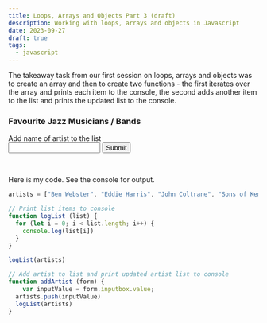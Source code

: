 ```yaml
---
title: Loops, Arrays and Objects Part 3 (draft)
description: Working with loops, arrays and objects in Javascript
date: 2023-09-27
draft: true
tags:
  - javascript
---
```


The takeaway task from our first session on loops, arrays and objects was to create an array and then to create two functions - the first iterates over the array and prints each item to the console, the second adds another item to the list and prints the updated list to the console.

<h3>Favourite Jazz Musicians / Bands</h3>

<form name="artistForm" action="" method="GET">
  Add name of artist to the list
  <br>
  <input type="text" name="inputbox" value="">
  <input type="button" name="button" value="Submit" onClick="addArtist(this.form)">
</form><br>

Here is my code. See the console for output.

```js
artists = ["Ben Webster", "Eddie Harris", "John Coltrane", "Sons of Kemet", "Ezra Collective", "Gogo Penguin"]

// Print list items to console
function logList (list) {
  for (let i = 0; i < list.length; i++) {
    console.log(list[i])
  }
}

logList(artists)

// Add artist to list and print updated artist list to console
function addArtist (form) {
    var inputValue = form.inputbox.value;
  artists.push(inputValue)
  logList(artists)
}
```

<script>
artists = ["Ben Webster", "Eddie Harris", "John Coltrane", "Sons of Kemet", "Ezra Collective", "Gogo Penguin"]

// Print list items to console
function logList (list) {
  for (let i = 0; i < list.length; i++) {
    console.log(list[i])
  }
}

logList(artists)

// Add artist to list and print updated artist list to console
function addArtist (form) {
    var inputValue = form.inputbox.value;
  artists.push(inputValue)
  logList(artists)
}

</script>